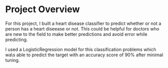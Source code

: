 # Project Overview
For this project, I built a heart disease classifier to predict whether or not a person has a heart diseease or not. This could be helpful for doctors who are new to the field to make better predictions and avoid error while predicting.

I used a LogisticRegression model for this classification problems which wa\s able to predict the target with an accuracy score of 90% after minimal tuning.

